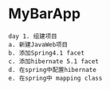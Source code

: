 # MyBarApp
	day 1. 组建项目
	a. 新建JavaWeb项目
	b. 添加Spring4.1 facet
	c. 添加hibernate 5.1 facet
	d. 在spring中配置hibernate
	e. 在spring中 mapping class

